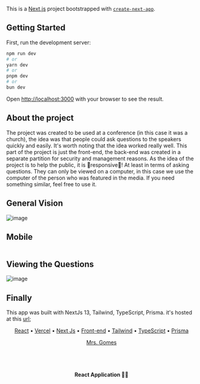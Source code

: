 This is a [Next.js](https://nextjs.org/) project bootstrapped with [`create-next-app`](https://github.com/vercel/next.js/tree/canary/packages/create-next-app).

## Getting Started

First, run the development server:

```bash
npm run dev
# or
yarn dev
# or
pnpm dev
# or
bun dev
```

Open [http://localhost:3000](http://localhost:3000) with your browser to see the result.

## About the project

The project was created to be used at a conference (in this case it was a church), the idea was that people could ask questions to the speakers quickly and easily. It's worth noting that the idea worked really well.
This part of the project is just the front-end, the back-end was created in a separate partition for security and management reasons.
As the idea of ​​the project is to help the public, it is 📱responsive📱! At least in terms of asking questions. They can only be viewed on a computer, in this case we use the computer of the person who was featured in the media.
If you need something similar, feel free to use it.

## General Vision
![image](https://github.com/GgvGomes/questions_answers/assets/80273727/f737bee7-99a5-422d-a06c-40c6dcf43cbf)

## Mobile
<p align="center">
	<img src="https://github.com/GgvGomes/questions_answers/assets/80273727/bb12d6b0-90fe-4154-8781-813b2f93234f" alt="" style="margin: auto" />	
</p>

## Viewing the Questions
![image](https://github.com/GgvGomes/questions_answers/assets/80273727/bd7fa1b4-a3c3-4aee-aa87-2b3ce3f36422)

## Finally

This app was built with NextJs 13, Tailwind, TypeScript, Prisma.
it's hosted at this [url](https://perguntas-congresso.vercel.app);

<p align="center">
 <a href="#roadmap">React</a> • 
  <a href="#licenc-a">Vercel</a> • 
 <a href="#contribuicao">Next Js</a> • 
 <a href="#tecnologias">Front-end</a> • 
  <a href="#licenc-a">Tailwind</a> • 
 <a href="#licenc-a">TypeScript</a> • 
  <a href="#licenc-a">Prisma</a> 
</p>
<p align="center">
	<a href="#autor">Mrs. Gomes</a>
</p>

<br/><br/>
<h4 align="center"> 
	 React Application 🚀🔥
</h4>


